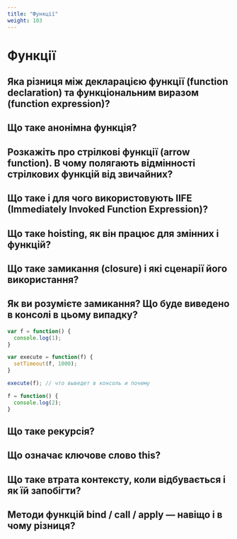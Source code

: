 ```yaml
---
title: "Функції"
weight: 103
---
```


# Функції

## Яка різниця між декларацією функції (function declaration) та функціональним виразом (function expression)?

## Що таке анонімна функція?

## Розкажіть про стрілкові функції (arrow function). В чому полягають відмінності стрілкових функцій від звичайних?

## Що таке і для чого використовують IIFE (Immediately Invoked Function Expression)?

## Що таке hoisting, як він працює для змінних і функцій?
## Що таке замикання (closure) і які сценарії його використання?

## Як ви розумієте замикання? Що буде виведено в консолі в цьому випадку?

```javascript
var f = function() {
  console.log(1);
}

var execute = function(f) {
  setTimeout(f, 1000);
}

execute(f); // что выведет в консоль и почему

f = function() {
  console.log(2);
}
```

## Що таке рекурсія?
## Що означає ключове слово this?
## Що таке втрата контексту, коли відбувається і як їй запобігти?
## Методи функцій bind / call / apply — навіщо і в чому різниця?